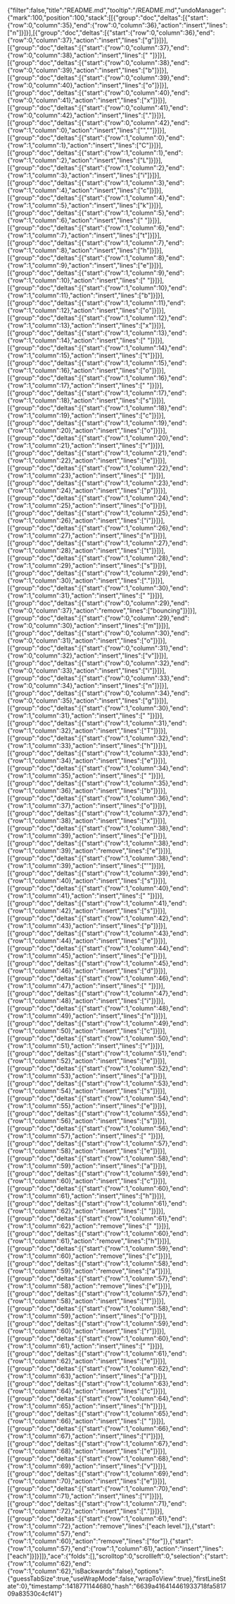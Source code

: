 {"filter":false,"title":"README.md","tooltip":"/README.md","undoManager":{"mark":100,"position":100,"stack":[[{"group":"doc","deltas":[{"start":{"row":0,"column":35},"end":{"row":0,"column":36},"action":"insert","lines":["n"]}]}],[{"group":"doc","deltas":[{"start":{"row":0,"column":36},"end":{"row":0,"column":37},"action":"insert","lines":["g"]}]}],[{"group":"doc","deltas":[{"start":{"row":0,"column":37},"end":{"row":0,"column":38},"action":"insert","lines":[" "]}]}],[{"group":"doc","deltas":[{"start":{"row":0,"column":38},"end":{"row":0,"column":39},"action":"insert","lines":["b"]}]}],[{"group":"doc","deltas":[{"start":{"row":0,"column":39},"end":{"row":0,"column":40},"action":"insert","lines":["o"]}]}],[{"group":"doc","deltas":[{"start":{"row":0,"column":40},"end":{"row":0,"column":41},"action":"insert","lines":["x"]}]}],[{"group":"doc","deltas":[{"start":{"row":0,"column":41},"end":{"row":0,"column":42},"action":"insert","lines":["."]}]}],[{"group":"doc","deltas":[{"start":{"row":0,"column":42},"end":{"row":1,"column":0},"action":"insert","lines":["",""]}]}],[{"group":"doc","deltas":[{"start":{"row":1,"column":0},"end":{"row":1,"column":1},"action":"insert","lines":["C"]}]}],[{"group":"doc","deltas":[{"start":{"row":1,"column":1},"end":{"row":1,"column":2},"action":"insert","lines":["L"]}]}],[{"group":"doc","deltas":[{"start":{"row":1,"column":2},"end":{"row":1,"column":3},"action":"insert","lines":["i"]}]}],[{"group":"doc","deltas":[{"start":{"row":1,"column":3},"end":{"row":1,"column":4},"action":"insert","lines":["c"]}]}],[{"group":"doc","deltas":[{"start":{"row":1,"column":4},"end":{"row":1,"column":5},"action":"insert","lines":["k"]}]}],[{"group":"doc","deltas":[{"start":{"row":1,"column":5},"end":{"row":1,"column":6},"action":"insert","lines":[" "]}]}],[{"group":"doc","deltas":[{"start":{"row":1,"column":6},"end":{"row":1,"column":7},"action":"insert","lines":["t"]}]}],[{"group":"doc","deltas":[{"start":{"row":1,"column":7},"end":{"row":1,"column":8},"action":"insert","lines":["h"]}]}],[{"group":"doc","deltas":[{"start":{"row":1,"column":8},"end":{"row":1,"column":9},"action":"insert","lines":["e"]}]}],[{"group":"doc","deltas":[{"start":{"row":1,"column":9},"end":{"row":1,"column":10},"action":"insert","lines":[" "]}]}],[{"group":"doc","deltas":[{"start":{"row":1,"column":10},"end":{"row":1,"column":11},"action":"insert","lines":["b"]}]}],[{"group":"doc","deltas":[{"start":{"row":1,"column":11},"end":{"row":1,"column":12},"action":"insert","lines":["o"]}]}],[{"group":"doc","deltas":[{"start":{"row":1,"column":12},"end":{"row":1,"column":13},"action":"insert","lines":["x"]}]}],[{"group":"doc","deltas":[{"start":{"row":1,"column":13},"end":{"row":1,"column":14},"action":"insert","lines":[" "]}]}],[{"group":"doc","deltas":[{"start":{"row":1,"column":14},"end":{"row":1,"column":15},"action":"insert","lines":["t"]}]}],[{"group":"doc","deltas":[{"start":{"row":1,"column":15},"end":{"row":1,"column":16},"action":"insert","lines":["o"]}]}],[{"group":"doc","deltas":[{"start":{"row":1,"column":16},"end":{"row":1,"column":17},"action":"insert","lines":[" "]}]}],[{"group":"doc","deltas":[{"start":{"row":1,"column":17},"end":{"row":1,"column":18},"action":"insert","lines":["s"]}]}],[{"group":"doc","deltas":[{"start":{"row":1,"column":18},"end":{"row":1,"column":19},"action":"insert","lines":["c"]}]}],[{"group":"doc","deltas":[{"start":{"row":1,"column":19},"end":{"row":1,"column":20},"action":"insert","lines":["o"]}]}],[{"group":"doc","deltas":[{"start":{"row":1,"column":20},"end":{"row":1,"column":21},"action":"insert","lines":["r"]}]}],[{"group":"doc","deltas":[{"start":{"row":1,"column":21},"end":{"row":1,"column":22},"action":"insert","lines":["e"]}]}],[{"group":"doc","deltas":[{"start":{"row":1,"column":22},"end":{"row":1,"column":23},"action":"insert","lines":[" "]}]}],[{"group":"doc","deltas":[{"start":{"row":1,"column":23},"end":{"row":1,"column":24},"action":"insert","lines":["p"]}]}],[{"group":"doc","deltas":[{"start":{"row":1,"column":24},"end":{"row":1,"column":25},"action":"insert","lines":["o"]}]}],[{"group":"doc","deltas":[{"start":{"row":1,"column":25},"end":{"row":1,"column":26},"action":"insert","lines":["i"]}]}],[{"group":"doc","deltas":[{"start":{"row":1,"column":26},"end":{"row":1,"column":27},"action":"insert","lines":["n"]}]}],[{"group":"doc","deltas":[{"start":{"row":1,"column":27},"end":{"row":1,"column":28},"action":"insert","lines":["t"]}]}],[{"group":"doc","deltas":[{"start":{"row":1,"column":28},"end":{"row":1,"column":29},"action":"insert","lines":["s"]}]}],[{"group":"doc","deltas":[{"start":{"row":1,"column":29},"end":{"row":1,"column":30},"action":"insert","lines":["."]}]}],[{"group":"doc","deltas":[{"start":{"row":1,"column":30},"end":{"row":1,"column":31},"action":"insert","lines":[" "]}]}],[{"group":"doc","deltas":[{"start":{"row":0,"column":29},"end":{"row":0,"column":37},"action":"remove","lines":["bouncing"]}]}],[{"group":"doc","deltas":[{"start":{"row":0,"column":29},"end":{"row":0,"column":30},"action":"insert","lines":["m"]}]}],[{"group":"doc","deltas":[{"start":{"row":0,"column":30},"end":{"row":0,"column":31},"action":"insert","lines":["o"]}]}],[{"group":"doc","deltas":[{"start":{"row":0,"column":31},"end":{"row":0,"column":32},"action":"insert","lines":["v"]}]}],[{"group":"doc","deltas":[{"start":{"row":0,"column":32},"end":{"row":0,"column":33},"action":"insert","lines":["i"]}]}],[{"group":"doc","deltas":[{"start":{"row":0,"column":33},"end":{"row":0,"column":34},"action":"insert","lines":["n"]}]}],[{"group":"doc","deltas":[{"start":{"row":0,"column":34},"end":{"row":0,"column":35},"action":"insert","lines":["g"]}]}],[{"group":"doc","deltas":[{"start":{"row":1,"column":30},"end":{"row":1,"column":31},"action":"insert","lines":[" "]}]}],[{"group":"doc","deltas":[{"start":{"row":1,"column":31},"end":{"row":1,"column":32},"action":"insert","lines":["T"]}]}],[{"group":"doc","deltas":[{"start":{"row":1,"column":32},"end":{"row":1,"column":33},"action":"insert","lines":["h"]}]}],[{"group":"doc","deltas":[{"start":{"row":1,"column":33},"end":{"row":1,"column":34},"action":"insert","lines":["e"]}]}],[{"group":"doc","deltas":[{"start":{"row":1,"column":34},"end":{"row":1,"column":35},"action":"insert","lines":[" "]}]}],[{"group":"doc","deltas":[{"start":{"row":1,"column":35},"end":{"row":1,"column":36},"action":"insert","lines":["b"]}]}],[{"group":"doc","deltas":[{"start":{"row":1,"column":36},"end":{"row":1,"column":37},"action":"insert","lines":["o"]}]}],[{"group":"doc","deltas":[{"start":{"row":1,"column":37},"end":{"row":1,"column":38},"action":"insert","lines":["x"]}]}],[{"group":"doc","deltas":[{"start":{"row":1,"column":38},"end":{"row":1,"column":39},"action":"insert","lines":["e"]}]}],[{"group":"doc","deltas":[{"start":{"row":1,"column":38},"end":{"row":1,"column":39},"action":"remove","lines":["e"]}]}],[{"group":"doc","deltas":[{"start":{"row":1,"column":38},"end":{"row":1,"column":39},"action":"insert","lines":["'"]}]}],[{"group":"doc","deltas":[{"start":{"row":1,"column":39},"end":{"row":1,"column":40},"action":"insert","lines":["s"]}]}],[{"group":"doc","deltas":[{"start":{"row":1,"column":40},"end":{"row":1,"column":41},"action":"insert","lines":[" "]}]}],[{"group":"doc","deltas":[{"start":{"row":1,"column":41},"end":{"row":1,"column":42},"action":"insert","lines":["s"]}]}],[{"group":"doc","deltas":[{"start":{"row":1,"column":42},"end":{"row":1,"column":43},"action":"insert","lines":["p"]}]}],[{"group":"doc","deltas":[{"start":{"row":1,"column":43},"end":{"row":1,"column":44},"action":"insert","lines":["e"]}]}],[{"group":"doc","deltas":[{"start":{"row":1,"column":44},"end":{"row":1,"column":45},"action":"insert","lines":["e"]}]}],[{"group":"doc","deltas":[{"start":{"row":1,"column":45},"end":{"row":1,"column":46},"action":"insert","lines":["d"]}]}],[{"group":"doc","deltas":[{"start":{"row":1,"column":46},"end":{"row":1,"column":47},"action":"insert","lines":[" "]}]}],[{"group":"doc","deltas":[{"start":{"row":1,"column":47},"end":{"row":1,"column":48},"action":"insert","lines":["i"]}]}],[{"group":"doc","deltas":[{"start":{"row":1,"column":48},"end":{"row":1,"column":49},"action":"insert","lines":["n"]}]}],[{"group":"doc","deltas":[{"start":{"row":1,"column":49},"end":{"row":1,"column":50},"action":"insert","lines":["c"]}]}],[{"group":"doc","deltas":[{"start":{"row":1,"column":50},"end":{"row":1,"column":51},"action":"insert","lines":["r"]}]}],[{"group":"doc","deltas":[{"start":{"row":1,"column":51},"end":{"row":1,"column":52},"action":"insert","lines":["e"]}]}],[{"group":"doc","deltas":[{"start":{"row":1,"column":52},"end":{"row":1,"column":53},"action":"insert","lines":["a"]}]}],[{"group":"doc","deltas":[{"start":{"row":1,"column":53},"end":{"row":1,"column":54},"action":"insert","lines":["s"]}]}],[{"group":"doc","deltas":[{"start":{"row":1,"column":54},"end":{"row":1,"column":55},"action":"insert","lines":["e"]}]}],[{"group":"doc","deltas":[{"start":{"row":1,"column":55},"end":{"row":1,"column":56},"action":"insert","lines":["s"]}]}],[{"group":"doc","deltas":[{"start":{"row":1,"column":56},"end":{"row":1,"column":57},"action":"insert","lines":[" "]}]}],[{"group":"doc","deltas":[{"start":{"row":1,"column":57},"end":{"row":1,"column":58},"action":"insert","lines":["e"]}]}],[{"group":"doc","deltas":[{"start":{"row":1,"column":58},"end":{"row":1,"column":59},"action":"insert","lines":["a"]}]}],[{"group":"doc","deltas":[{"start":{"row":1,"column":59},"end":{"row":1,"column":60},"action":"insert","lines":["c"]}]}],[{"group":"doc","deltas":[{"start":{"row":1,"column":60},"end":{"row":1,"column":61},"action":"insert","lines":["h"]}]}],[{"group":"doc","deltas":[{"start":{"row":1,"column":61},"end":{"row":1,"column":62},"action":"insert","lines":[" "]}]}],[{"group":"doc","deltas":[{"start":{"row":1,"column":61},"end":{"row":1,"column":62},"action":"remove","lines":[" "]}]}],[{"group":"doc","deltas":[{"start":{"row":1,"column":60},"end":{"row":1,"column":61},"action":"remove","lines":["h"]}]}],[{"group":"doc","deltas":[{"start":{"row":1,"column":59},"end":{"row":1,"column":60},"action":"remove","lines":["c"]}]}],[{"group":"doc","deltas":[{"start":{"row":1,"column":58},"end":{"row":1,"column":59},"action":"remove","lines":["a"]}]}],[{"group":"doc","deltas":[{"start":{"row":1,"column":57},"end":{"row":1,"column":58},"action":"remove","lines":["e"]}]}],[{"group":"doc","deltas":[{"start":{"row":1,"column":57},"end":{"row":1,"column":58},"action":"insert","lines":["f"]}]}],[{"group":"doc","deltas":[{"start":{"row":1,"column":58},"end":{"row":1,"column":59},"action":"insert","lines":["o"]}]}],[{"group":"doc","deltas":[{"start":{"row":1,"column":59},"end":{"row":1,"column":60},"action":"insert","lines":["r"]}]}],[{"group":"doc","deltas":[{"start":{"row":1,"column":60},"end":{"row":1,"column":61},"action":"insert","lines":[" "]}]}],[{"group":"doc","deltas":[{"start":{"row":1,"column":61},"end":{"row":1,"column":62},"action":"insert","lines":["e"]}]}],[{"group":"doc","deltas":[{"start":{"row":1,"column":62},"end":{"row":1,"column":63},"action":"insert","lines":["a"]}]}],[{"group":"doc","deltas":[{"start":{"row":1,"column":63},"end":{"row":1,"column":64},"action":"insert","lines":["c"]}]}],[{"group":"doc","deltas":[{"start":{"row":1,"column":64},"end":{"row":1,"column":65},"action":"insert","lines":["h"]}]}],[{"group":"doc","deltas":[{"start":{"row":1,"column":65},"end":{"row":1,"column":66},"action":"insert","lines":[" "]}]}],[{"group":"doc","deltas":[{"start":{"row":1,"column":66},"end":{"row":1,"column":67},"action":"insert","lines":["l"]}]}],[{"group":"doc","deltas":[{"start":{"row":1,"column":67},"end":{"row":1,"column":68},"action":"insert","lines":["e"]}]}],[{"group":"doc","deltas":[{"start":{"row":1,"column":68},"end":{"row":1,"column":69},"action":"insert","lines":["v"]}]}],[{"group":"doc","deltas":[{"start":{"row":1,"column":69},"end":{"row":1,"column":70},"action":"insert","lines":["e"]}]}],[{"group":"doc","deltas":[{"start":{"row":1,"column":70},"end":{"row":1,"column":71},"action":"insert","lines":["l"]}]}],[{"group":"doc","deltas":[{"start":{"row":1,"column":71},"end":{"row":1,"column":72},"action":"insert","lines":["."]}]}],[{"group":"doc","deltas":[{"start":{"row":1,"column":61},"end":{"row":1,"column":72},"action":"remove","lines":["each level."]},{"start":{"row":1,"column":57},"end":{"row":1,"column":60},"action":"remove","lines":["for"]},{"start":{"row":1,"column":57},"end":{"row":1,"column":61},"action":"insert","lines":["each"]}]}]]},"ace":{"folds":[],"scrolltop":0,"scrollleft":0,"selection":{"start":{"row":1,"column":62},"end":{"row":1,"column":62},"isBackwards":false},"options":{"guessTabSize":true,"useWrapMode":false,"wrapToView":true},"firstLineState":0},"timestamp":1418771144680,"hash":"6639a416414461933718fa581709a83530c4cf41"}